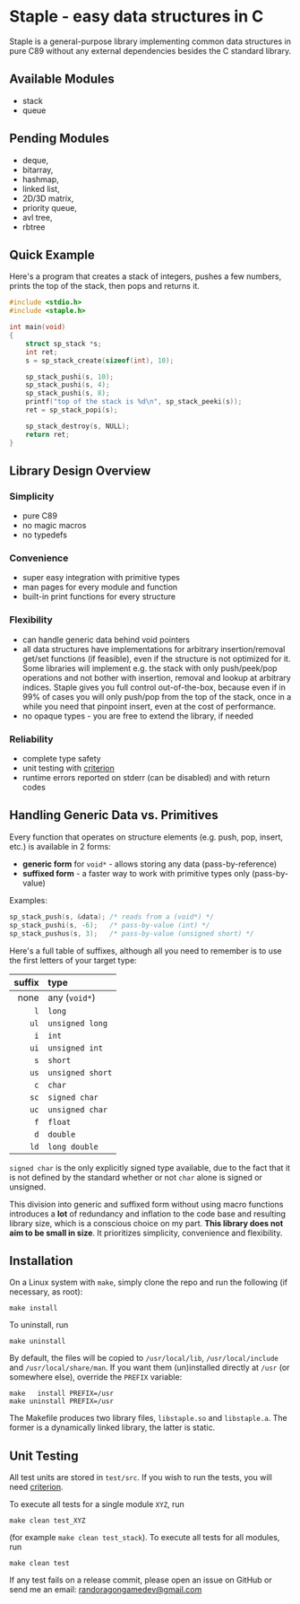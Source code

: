 # Staple - easy data structures in C

Staple is a general-purpose library implementing common data structures in pure
C89 without any external dependencies besides the C standard library.

## Available Modules

- stack
- queue

## Pending Modules

- deque,
- bitarray,
- hashmap,
- linked list,
- 2D/3D matrix,
- priority queue,
- avl tree,
- rbtree

## Quick Example

Here's a program that creates a stack of integers, pushes a few numbers, prints
the top of the stack, then pops and returns it.

```c
#include <stdio.h>
#include <staple.h>

int main(void)
{
	struct sp_stack *s;
	int ret;
	s = sp_stack_create(sizeof(int), 10);

	sp_stack_pushi(s, 10);
	sp_stack_pushi(s, 4);
	sp_stack_pushi(s, 8);
	printf("top of the stack is %d\n", sp_stack_peeki(s));
	ret = sp_stack_popi(s);

	sp_stack_destroy(s, NULL);
	return ret;
}
```

## Library Design Overview

### Simplicity

- pure C89
- no magic macros
- no typedefs

### Convenience

- super easy integration with primitive types
- man pages for every module and function
- built-in print functions for every structure

### Flexibility

- can handle generic data behind void pointers
- all data structures have implementations for arbitrary insertion/removal
  get/set functions (if feasible), even if the structure is not optimized for
  it. Some libraries will implement e.g. the stack with only push/peek/pop
  operations and not bother with insertion, removal and lookup at arbitrary
  indices. Staple gives you full control out-of-the-box, because even if in
  99% of cases you will only push/pop from the top of the stack, once in a while
  you need that pinpoint insert, even at the cost of performance.
- no opaque types - you are free to extend the library, if needed

### Reliability

- complete type safety
- unit testing with [criterion](https://github.com/Snaipe/Criterion)
- runtime errors reported on stderr (can be disabled) and with return codes

## Handling Generic Data vs. Primitives

Every function that operates on structure elements (e.g. push, pop, insert,
etc.) is available in 2 forms:

- **generic form** for `void*` - allows storing any data (pass-by-reference)
- **suffixed form** - a faster way to work with primitive types only
  (pass-by-value)

Examples:

```c
sp_stack_push(s, &data); /* reads from a (void*) */
sp_stack_pushi(s, -6);   /* pass-by-value (int) */
sp_stack_pushus(s, 3);   /* pass-by-value (unsigned short) */
```

Here's a full table of suffixes, although all you need to remember is to use the
first letters of your target type:

suffix | type
---: | :---
none | any (`void*`)
`l` | `long`
`ul` | `unsigned long`
`i` | `int`
`ui` | `unsigned int`
`s` | `short`
`us` | `unsigned short`
`c` | `char`
`sc` | `signed char`
`uc` | `unsigned char`
`f` | `float`
`d` | `double`
`ld` | `long double`

`signed char` is the only explicitly signed type available, due to the fact that
it is not defined by the standard whether or not `char` alone is signed or
unsigned.

This division into generic and suffixed form without using macro functions
introduces a **lot** of redundancy and inflation to the code base and resulting
library size, which is a conscious choice on my part. **This library does not aim
to be small in size**. It prioritizes simplicity, convenience and flexibility.

## Installation

On a Linux system with `make`, simply clone the repo and run the following (if
necessary, as root):

	make install

To uninstall, run

	make uninstall

By default, the files will be copied to `/usr/local/lib`, `/usr/local/include`
and `/usr/local/share/man`. If you want them (un)installed directly at
`/usr` (or somewhere else),
override the `PREFIX` variable:

	make   install PREFIX=/usr
	make uninstall PREFIX=/usr

The Makefile produces two library files, `libstaple.so` and `libstaple.a`. The former
is a dynamically linked library, the latter is static.

## Unit Testing

All test units are stored in `test/src`. If you wish to run the tests, you will
need [criterion](https://github.com/Snaipe/Criterion).

To execute all tests for a single module `XYZ`, run

	make clean test_XYZ

(for example `make clean test_stack`). To execute all tests for all
modules, run

	make clean test

If any test fails on a release commit, please open an issue on GitHub or send me
an email: <randoragongamedev@gmail.com>
